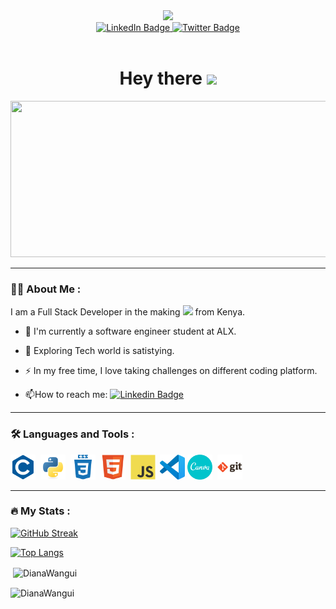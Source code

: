 <div id="header" align="center">
  <img src="https://gifdb.com/images/high/ai-humanoid-girl-neon-0byngj723ojhu25b.gif" width="120"/>

  

 <div id="header">
  <a href="https://www.linkedin.com/in/diana-wangui-8967a0253/">
    <img src="https://img.shields.io/badge/LinkedIn-blue?style=for-the-badge&logo=linkedin&logoColor=white" alt="LinkedIn Badge"/>
  </a>
  <a href="https://x.com/diana_velmah?t=1ICm0jtzeDPZH20jZP-xsg&s=09">
    <img src="https://img.shields.io/badge/Twitter-blue?style=for-the-badge&logo=twitter&logoColor=white" alt="Twitter Badge"/>
  </a>
</div>



<img src="https://komarev.com/ghpvc/?username=DianaWangui&style=flat-square&color=blue" alt=""/>



<h1>
  Hey there
  <img src="https://media.giphy.com/media/hvRJCLFzcasrR4ia7z/giphy.gif" width="30px"/>
</h1>
</div>




<div align="center">
  <img src="https://d3kjluh73b9h9o.cloudfront.net/original/4X/4/1/7/4175f677bdd6f6e3b6a572bbe5b104e6de35ea09.gif" width="600" height="250"/>
  
</div>




---

### :woman_technologist: About Me :
I am a Full Stack Developer in the making <img src="https://media.giphy.com/media/WUlplcMpOCEmTGBtBW/giphy.gif" width="30"> from Kenya.
- :telescope: I'm currently a software engineer student at ALX.

- :seedling: Exploring Tech world is satistying.

- :zap: In my free time, I love taking challenges on different coding platform.

- :mailbox:How to reach me: [![Linkedin Badge](https://img.shields.io/badge/-diana-blue?style=flat&logo=Linkedin&logoColor=white)](https://www.linkedin.com/in/diana-wangui-8967a0253/)




---

### :hammer_and_wrench: Languages and Tools :

<div>
  <img src="https://github.com/devicons/devicon/blob/master/icons/c/c-plain.svg" title="C" alt="C" width="40" height="40"/>&nbsp;
  <img src="https://github.com/devicons/devicon/blob/master/icons/python/python-original.svg" title="Python" alt="Python" width="40" height="40"/>&nbsp;
  <img src="https://github.com/devicons/devicon/blob/master/icons/css3/css3-plain-wordmark.svg"  title="CSS3" alt="CSS" width="40" height="40"/>&nbsp;
  <img src="https://github.com/devicons/devicon/blob/master/icons/html5/html5-original.svg" title="HTML5" alt="HTML" width="40" height="40"/>&nbsp;
  <img src="https://github.com/devicons/devicon/blob/master/icons/javascript/javascript-original.svg" title="JavaScript" alt="JavaScript" width="40" height="40"/>&nbsp;
  <img src="https://github.com/devicons/devicon/blob/master/icons/vscode/vscode-original.svg" title="vscode" **alt="vscode" width="40" height="40"/>
  <img src="https://github.com/devicons/devicon/blob/master/icons/canva/canva-original.svg" title="Canva" alt="Canva" width="40" height="40"/>&nbsp;
  <img src="https://github.com/devicons/devicon/blob/master/icons/git/git-original-wordmark.svg" title="Git" **alt="Git" width="40" height="40"/>

  
  
  
</div>



---

### :fire: My Stats :
[![GitHub Streak](https://github-readme-streak-stats.herokuapp.com?user=DianaWangui&theme=dark)](https://git.io/streak-stats)

[![Top Langs](https://github-readme-stats.vercel.app/api/top-langs/?username=DianaWangui&layout=compact&theme=vision-friendly-dark)](https://github.com/anuraghazra/github-readme-stats)
<p>&nbsp;<img align="center" src="https://github-readme-stats.vercel.app/api?username=DianaWangui&show_icons=true&locale=en" alt="DianaWangui" /></p>

<p><img align="center" src="http://github-profile-summary-cards.vercel.app/api/cards/profile-details?username=DianaWangui&theme=algolia" alt="DianaWangui" /></p>

